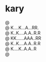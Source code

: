 # kary

@ <br/>
@ K....K...A...RR.<br/>
@ K..K....A.A..R.R<br/>
@ KK......AAA..RR<br/>
@ K..K....A.A..R.R<br/>
@ K....K..A.A..R<br/>
@ <br/>

<!--
@ ............
@ K..K..A..RR.  @ @
@ K.K..A.A.R.R  @ @
@ KK...AAA.RR.  @ @
@ K.K..A.A.R.R   @
@ K..K.A.A.R @   @
@ .................
-->


